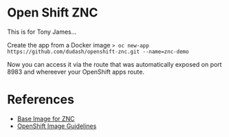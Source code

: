 # Open Shift ZNC
This is for Tony James...

Create the app from a Docker image
`> oc new-app https://github.com/dudash/openshift-znc.git --name=znc-demo`

Now you can access it via the route that was automatically exposed on port 8983 and whereever your OpenShift apps route.

# References
* [Base Image for ZNC][1]
* [OpenShift Image Guidelines][2]

[1]: https://hub.docker.com/_/znc/
[2]: https://docs.openshift.com/container-platform/3.7/creating_images/guidelines.html#openshift-specific-guidelines


